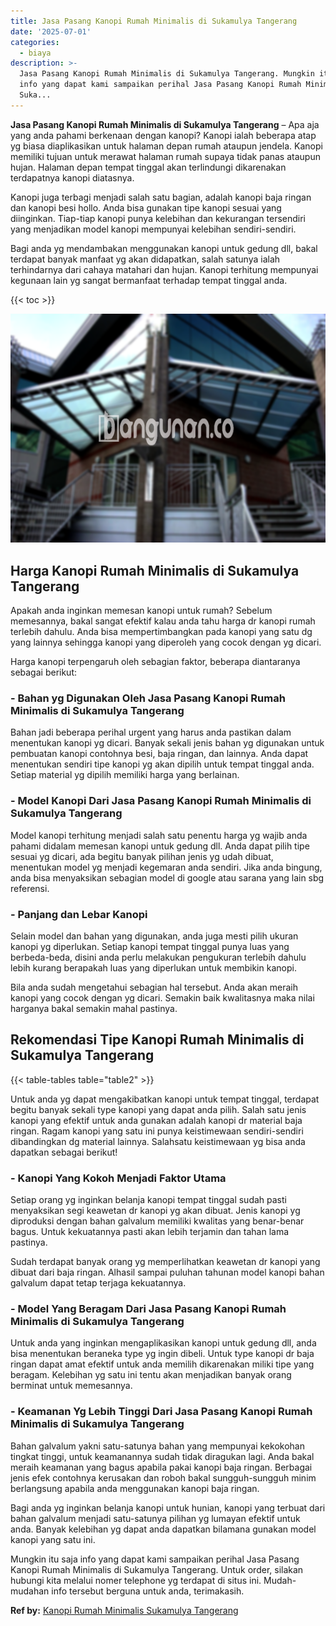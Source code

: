 ```yaml
---
title: Jasa Pasang Kanopi Rumah Minimalis di Sukamulya Tangerang
date: '2025-07-01'
categories:
  - biaya
description: >-
  Jasa Pasang Kanopi Rumah Minimalis di Sukamulya Tangerang. Mungkin itu saja
  info yang dapat kami sampaikan perihal Jasa Pasang Kanopi Rumah Minimalis di
  Suka...
---
```


**Jasa Pasang Kanopi Rumah Minimalis di Sukamulya Tangerang** – Apa aja yang anda pahami berkenaan dengan kanopi? Kanopi ialah beberapa atap yg biasa diaplikasikan untuk halaman depan rumah ataupun jendela. Kanopi memiliki tujuan untuk merawat halaman rumah supaya tidak panas ataupun hujan. Halaman depan tempat tinggal akan terlindungi dikarenakan terdapatnya kanopi diatasnya.

Kanopi juga terbagi menjadi salah satu bagian, adalah kanopi baja ringan dan kanopi besi hollo. Anda bisa gunakan tipe kanopi sesuai yang diinginkan. Tiap-tiap kanopi punya kelebihan dan kekurangan tersendiri yang menjadikan model kanopi mempunyai kelebihan sendiri-sendiri.

Bagi anda yg mendambakan menggunakan kanopi untuk gedung dll, bakal terdapat banyak manfaat yg akan didapatkan, salah satunya ialah terhindarnya dari cahaya matahari dan hujan. Kanopi terhitung mempunyai kegunaan lain yg sangat bermanfaat terhadap tempat tinggal anda.

{{< toc >}}

![Jasa Pasang Kanopi Rumah Minimalis di Sukamulya Tangerang](/images/harga-kanopi-minimalis-14.png)

## Harga Kanopi Rumah Minimalis di Sukamulya Tangerang

Apakah anda inginkan memesan kanopi untuk rumah? Sebelum memesannya, bakal sangat efektif kalau anda tahu harga dr kanopi rumah terlebih dahulu. Anda bisa mempertimbangkan pada kanopi yang satu dg yang lainnya sehingga kanopi yang diperoleh yang cocok dengan yg dicari.

Harga kanopi terpengaruh oleh sebagian faktor, beberapa diantaranya sebagai berikut:

### \- Bahan yg Digunakan Oleh Jasa Pasang Kanopi Rumah Minimalis di Sukamulya Tangerang

Bahan jadi beberapa perihal urgent yang harus anda pastikan dalam menentukan kanopi yg dicari. Banyak sekali jenis bahan yg digunakan untuk pembuatan kanopi contohnya besi, baja ringan, dan lainnya. Anda dapat menentukan sendiri tipe kanopi yg akan dipilih untuk tempat tinggal anda. Setiap material yg dipilih memiliki harga yang berlainan.

### \- Model Kanopi Dari Jasa Pasang Kanopi Rumah Minimalis di Sukamulya Tangerang

Model kanopi terhitung menjadi salah satu penentu harga yg wajib anda pahami didalam memesan kanopi untuk gedung dll. Anda dapat pilih tipe sesuai yg dicari, ada begitu banyak pilihan jenis yg udah dibuat, menentukan model yg menjadi kegemaran anda sendiri. Jika anda bingung, anda bisa menyaksikan sebagian model di google atau sarana yang lain sbg referensi.

### \- Panjang dan Lebar Kanopi

Selain model dan bahan yang digunakan, anda juga mesti pilih ukuran kanopi yg diperlukan. Setiap kanopi tempat tinggal punya luas yang berbeda-beda, disini anda perlu melakukan pengukuran terlebih dahulu lebih kurang berapakah luas yang diperlukan untuk membikin kanopi.

Bila anda sudah mengetahui sebagian hal tersebut. Anda akan meraih kanopi yang cocok dengan yg dicari. Semakin baik kwalitasnya maka nilai harganya bakal semakin mahal pastinya.

## Rekomendasi Tipe Kanopi Rumah Minimalis di Sukamulya Tangerang

{{< table-tables table="table2" >}}

Untuk anda yg dapat mengakibatkan kanopi untuk tempat tinggal, terdapat begitu banyak sekali type kanopi yang dapat anda pilih. Salah satu jenis kanopi yang efektif untuk anda gunakan adalah kanopi dr material baja ringan. Ragam kanopi yang satu ini punya keistimewaan sendiri-sendiri dibandingkan dg material lainnya. Salahsatu keistimewaan yg bisa anda dapatkan sebagai berikut!

### \- Kanopi Yang Kokoh Menjadi Faktor Utama

Setiap orang yg inginkan belanja kanopi tempat tinggal sudah pasti menyaksikan segi keawetan dr kanopi yg akan dibuat. Jenis kanopi yg diproduksi dengan bahan galvalum memiliki kwalitas yang benar-benar bagus. Untuk kekuatannya pasti akan lebih terjamin dan tahan lama pastinya.

Sudah terdapat banyak orang yg memperlihatkan keawetan dr kanopi yang dibuat dari baja ringan. Alhasil sampai puluhan tahunan model kanopi bahan galvalum dapat tetap terjaga kekuatannya.

### \- Model Yang Beragam Dari Jasa Pasang Kanopi Rumah Minimalis di Sukamulya Tangerang

Untuk anda yang inginkan mengaplikasikan kanopi untuk gedung dll, anda bisa menentukan beraneka type yg ingin dibeli. Untuk type kanopi dr baja ringan dapat amat efektif untuk anda memilih dikarenakan miliki tipe yang beragam. Kelebihan yg satu ini tentu akan menjadikan banyak orang berminat untuk memesannya.

### \- Keamanan Yg Lebih Tinggi Dari Jasa Pasang Kanopi Rumah Minimalis di Sukamulya Tangerang

Bahan galvalum yakni satu-satunya bahan yang mempunyai kekokohan tingkat tinggi, untuk keamanannya sudah tidak diragukan lagi. Anda bakal meraih keamanan yang bagus apabila pakai kanopi baja ringan. Berbagai jenis efek contohnya kerusakan dan roboh bakal sungguh-sungguh minim berlangsung apabila anda menggunakan kanopi baja ringan.

Bagi anda yg inginkan belanja kanopi untuk hunian, kanopi yang terbuat dari bahan galvalum menjadi satu-satunya pilihan yg lumayan efektif untuk anda. Banyak kelebihan yg dapat anda dapatkan bilamana gunakan model kanopi yang satu ini.

Mungkin itu saja info yang dapat kami sampaikan perihal Jasa Pasang Kanopi Rumah Minimalis di Sukamulya Tangerang. Untuk order, silakan hubungi kita melalui nomer telephone yg terdapat di situs ini. Mudah-mudahan info tersebut berguna untuk anda, terimakasih.

**Ref by:**  [Kanopi Rumah Minimalis Sukamulya Tangerang](https://id.wikipedia.org/wiki/Kanopi)
